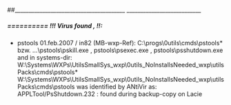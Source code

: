 ##________________________________________  ___________________________


#####  ==========  !!! Virus found ,  !!:
- pstools 01.feb.2007 / in82 (MB-wxp-Ref): C:\progs\0utils\cmds\pstools\*  bzw.  ...\pstools\pskill.exe , pstools\psexec.exe , pstools\psshutdown.exe
	and in systems-dir: W:\Systems\WXPs\UtilsSmallSys_wxp\0utils_NoInstallsNeeded_wxp\utilsPacks\cmds\pstools\*
		W:\Systems\WXPs\UtilsSmallSys_wxp\0utils_NoInstallsNeeded_wxp\utilsPacks\cmds\pstools
		was identified by ANtiVir as:  APPLTool/PsShutdown.232  : found during backup-copy on Lacie